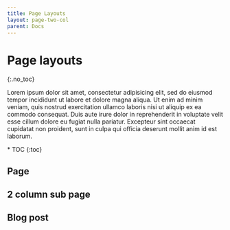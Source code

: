 ```yaml
---
title: Page Layouts
layout: page-two-col
parent: Docs
---
```


# Page layouts
{:.no_toc}

<p class="text-intro">Lorem ipsum dolor sit amet, consectetur adipisicing elit, sed do eiusmod tempor incididunt ut labore et dolore magna aliqua. Ut enim ad minim veniam, quis nostrud exercitation ullamco laboris nisi ut aliquip ex ea commodo consequat. Duis aute irure dolor in reprehenderit in voluptate velit esse cillum dolore eu fugiat nulla pariatur. Excepteur sint occaecat cupidatat non proident, sunt in culpa qui officia deserunt mollit anim id est laborum.</p>

<div class="pl-4" markdown="1">
* TOC
{:toc}
</div>

## Page

## 2 column sub page

## Blog post
